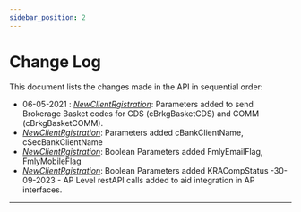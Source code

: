 ```yaml
---
sidebar_position: 2
---
```



# Change Log

This document lists the changes made in the API in sequential order: 

- 06-05-2021 : <u>*NewClientRgistration*</u>: Parameters added to send Brokerage Basket codes for CDS (cBrkgBasketCDS) and COMM (cBrkgBasketCOMM).
- <u>*NewClientRgistration*</u>: Parameters added cBankClientName, cSecBankClientName
- <u>*NewClientRgistration*</u>: Boolean Parameters added FmlyEmailFlag, FmlyMobileFlag
- <u>*NewClientRgistration*</u>: Boolean Parameters added KRACompStatus
-30-09-2023 - AP Level restAPI calls added to aid integration in AP interfaces.

____



      


















